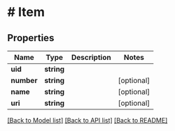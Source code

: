 # # Item

## Properties

Name | Type | Description | Notes
------------ | ------------- | ------------- | -------------
**uid** | **string** |  | 
**number** | **string** |  | [optional] 
**name** | **string** |  | [optional] 
**uri** | **string** |  | [optional] 

[[Back to Model list]](../../README.md#documentation-for-models) [[Back to API list]](../../README.md#documentation-for-api-endpoints) [[Back to README]](../../README.md)


